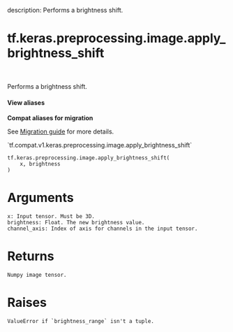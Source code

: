 description: Performs a brightness shift.

<div itemscope itemtype="http://developers.google.com/ReferenceObject">
<meta itemprop="name" content="tf.keras.preprocessing.image.apply_brightness_shift" />
<meta itemprop="path" content="Stable" />
</div>

# tf.keras.preprocessing.image.apply_brightness_shift

<!-- Insert buttons and diff -->

<table class="tfo-notebook-buttons tfo-api nocontent" align="left">

</table>



Performs a brightness shift.

<section class="expandable">
  <h4 class="showalways">View aliases</h4>
  <p>
<b>Compat aliases for migration</b>
<p>See
<a href="https://www.tensorflow.org/guide/migrate">Migration guide</a> for
more details.</p>
<p>`tf.compat.v1.keras.preprocessing.image.apply_brightness_shift`</p>
</p>
</section>

<pre class="devsite-click-to-copy prettyprint lang-py tfo-signature-link">
<code>tf.keras.preprocessing.image.apply_brightness_shift(
    x, brightness
)
</code></pre>



<!-- Placeholder for "Used in" -->

# Arguments
    x: Input tensor. Must be 3D.
    brightness: Float. The new brightness value.
    channel_axis: Index of axis for channels in the input tensor.

# Returns
    Numpy image tensor.

# Raises
    ValueError if `brightness_range` isn't a tuple.